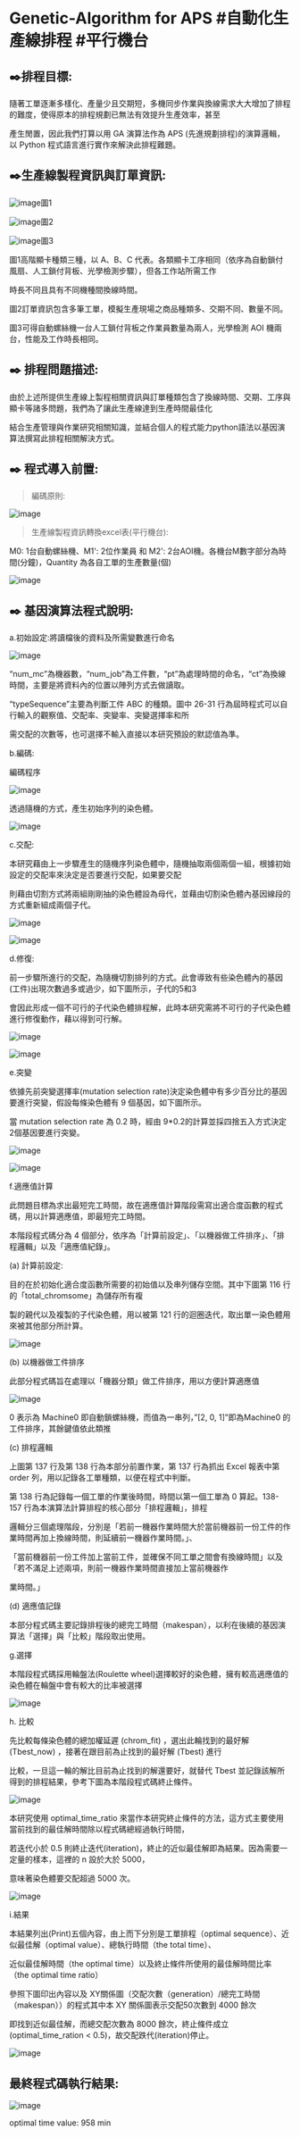# Genetic-Algorithm for APS #自動化生產線排程 #平行機台 

✒️排程目標: 
---------------------------------------------------------------------------------------------------------------------------------------------------------------------------------
隨著工單逐漸多樣化、產量少且交期短，多機同步作業與換線需求大大增加了排程的難度，使得原本的排程規劃已無法有效提升生產效率，甚至

產生閒置，因此我們打算以用 GA 演算法作為 APS (先進規劃排程)的演算邏輯，以 Python 程式語言進行實作來解決此排程難題。

✒️生產線製程資訊與訂單資訊:
---------------------------------------------------------------------------------------------------------------------------------------------------------------------------------
![image](https://user-images.githubusercontent.com/68886395/158193978-0402b276-8bfe-423b-9c65-15ba9304b01a.png)圖1 

![image](https://user-images.githubusercontent.com/68886395/158196237-71a49176-3093-4932-bbab-f3a46171610e.png)圖2

![image](https://user-images.githubusercontent.com/68886395/158204879-2d0fce92-8c37-4f38-82c0-6cb6fcc82f34.png)圖3

圖1高階顯卡種類三種，以 A、B、C 代表。各類顯卡工序相同（依序為自動鎖付風扇、人工鎖付背板、光學檢測步驟），但各工作站所需工作

時長不同且具有不同機種間換線時間。

圖2訂單資訊包含多筆工單，模擬生產現場之商品種類多、交期不同、數量不同。

圖3可得自動螺絲機一台人工鎖付背板之作業員數量為兩人，光學檢測 AOI 機兩台，性能及工作時長相同。

✒️ 排程問題描述:
---------------------------------------------------------------------------------------------------------------------------------------------------------------------------------
由於上述所提供生產線上製程相關資訊與訂單種類包含了換線時間、交期、工序與顯卡等諸多問題，我們為了讓此生產線達到生產時間最佳化

結合生產管理與作業研究相關知識，並結合個人的程式能力python語法以基因演算法撰寫此排程相關解決方式。

✒️ 程式導入前置:
---------------------------------------------------------------------------------------------------------------------------------------------------------------------------------
>編碼原則:

![image](https://user-images.githubusercontent.com/68886395/158203159-c700fcb3-7e65-44f5-8325-04214134d3f6.png)

>生產線製程資訊轉換excel表(平行機台):

M0: 1台自動螺絲機、M1': 2位作業員 和 M2': 2台AOI機。各機台M數字部分為時間(分鐘)，Quantity 為各自工單的生產數量(個)

![image](https://user-images.githubusercontent.com/68886395/158203628-b995496e-0104-4e72-aff9-0763f71dc580.png)

✒️ 基因演算法程式說明:
---------------------------------------------------------------------------------------------------------------------------------------------------------------------------------
a.初始設定:將讀檔後的資料及所需變數進行命名

![image](https://user-images.githubusercontent.com/68886395/158207172-2f2f9023-e779-4f31-98ef-2effae28b7fe.png)

“num_mc”為機器數，“num_job”為工件數，“pt”為處理時間的命名，“ct”為換線時間，主要是將資料內的位置以陣列方式去做讀取。

“typeSequence”主要為判斷工件 ABC 的種類。圖中 26-31 行為屆時程式可以自行輸入的觀察值、交配率、突變率、突變選擇率和所

需交配的次數等，也可選擇不輸入直接以本研究預設的默認值為準。

b.編碼:

編碼程序

![image](https://user-images.githubusercontent.com/68886395/158208361-cc726e95-33e4-49b7-8c91-f7ef77249038.png)

透過隨機的方式，產生初始序列的染色體。

![image](https://user-images.githubusercontent.com/68886395/158208411-14fb3725-e97d-4c46-9992-f8421d4bd714.png)

c.交配:

本研究藉由上一步驟產生的隨機序列染色體中，隨機抽取兩個兩個一組，根據初始設定的交配率來決定是否要進行交配，如果要交配

則藉由切割方式將兩組剛剛抽的染色體設為母代，並藉由切割染色體內基因線段的方式重新組成兩個子代。

![image](https://user-images.githubusercontent.com/68886395/158209023-3c7711cd-9d64-4a6e-893e-32e1519c503b.png)

![image](https://user-images.githubusercontent.com/68886395/158209048-d5e807aa-bac6-40e0-a831-835bcdd84809.png)

d.修復:

前一步驟所進行的交配，為隨機切割排列的方式。此會導致有些染色體內的基因(工件)出現次數過多或過少，如下圖所示，子代的5和3

會因此形成一個不可行的子代染色體排程解，此時本研究需將不可行的子代染色體進行修復動作，藉以得到可行解。

![image](https://user-images.githubusercontent.com/68886395/158209637-476e54e0-bb5b-4ffc-9567-a2fb229ce45a.png)

![image](https://user-images.githubusercontent.com/68886395/158209691-e8a94a38-a78d-4b44-83b2-2d9b06996166.png)

e.突變

依據先前突變選擇率(mutation selection rate)決定染色體中有多少百分比的基因要進行突變，假設每條染色體有 9 個基因，如下圖所示。

當 mutation selection rate 為 0.2 時，經由 9*0.2的計算並採四捨五入方式決定2個基因要進行突變。

![image](https://user-images.githubusercontent.com/68886395/158210506-10365c6d-5134-4067-980b-11909012b4a7.png)

![image](https://user-images.githubusercontent.com/68886395/158210538-edc1b6e1-20e2-4666-ae37-b72e14bd66be.png)

f.適應值計算

此問題目標為求出最短完工時間，故在適應值計算階段需寫出適合度函數的程式碼，用以計算適應值，即最短完工時間。

本階段程式碼分為 4 個部分，依序為「計算前設定」、「以機器做工件排序」、「排程邏輯」以及「適應值紀錄」。

(a) 計算前設定:

目的在於初始化適合度函數所需要的初始值以及串列儲存空間。其中下圖第 116 行的「total_chromsome」為儲存所有複

製的親代以及複製的子代染色體，用以被第 121 行的迴圈迭代，取出單一染色體用來被其他部分所計算。

![image](https://user-images.githubusercontent.com/68886395/158212624-661de217-6048-4ca6-8669-2c4e3509b5e4.png)

(b) 以機器做工件排序

此部分程式碼旨在處理以「機器分類」做工件排序，用以方便計算適應值

![image](https://user-images.githubusercontent.com/68886395/158213046-986466b6-b36d-412b-9995-c95a492d11d0.png)

0 表示為 Machine0 即自動鎖螺絲機，而值為一串列，”[2, 0, 1]”即為Machine0 的工件排序，其餘鍵值依此類推

(c) 排程邏輯

上圖第 137 行及第 138 行為本部分前置作業，第 137 行為抓出 Excel 報表中第 order 列，用以記錄各工單種類，以便在程式中判斷。

第 138 行為記錄每一個工單的作業後時間，時間以第一個工單為 0 算起。138-157 行為本演算法計算排程的核心部分「排程邏輯」，排程

邏輯分三個處理階段，分別是「若前一機器作業時間大於當前機器前一份工件的作業時間再加上換線時間，則延續前一機器作業時間。」、

「當前機器前一份工件加上當前工件，並確保不同工單之間會有換線時間」以及「若不滿足上述兩項，則前一機器作業時間直接加上當前機器作

業時間。」

(d) 適應值記錄

本部分程式碼主要記錄排程後的總完工時間（makespan），以利在後續的基因演算法「選擇」與「比較」階段取出使用。

g.選擇

本階段程式碼採用輪盤法(Roulette wheel)選擇較好的染色體，擁有較高適應值的染色體在輪盤中會有較大的比率被選擇

![image](https://user-images.githubusercontent.com/68886395/158215388-910b5a8d-c2b4-4bdb-b034-3a2b42722357.png)

h. 比較

先比較每條染色體的總加權延遲 (chrom_fit) ，選出此輪找到的最好解 (Tbest_now) ，接著在跟目前為止找到的最好解 (Tbest) 進行

比較，一旦這一輪的解比目前為止找到的解還要好，就替代 Tbest 並記錄該解所得到的排程結果，參考下圖為本階段程式碼終止條件。

![image](https://user-images.githubusercontent.com/68886395/158214132-411ec897-adae-4f45-9686-5205f3fe3bb2.png)

本研究使用 optimal_time_ratio 來當作本研究終止條件的方法，這方式主要使用當前找到的最佳解時間除以程式碼總經過執行時間，

若迭代小於 0.5 則終止迭代(iteration)，終止的近似最佳解即為結果。因為需要一定量的樣本，這裡的 n 設於大於 5000，

意味著染色體要交配超過 5000 次。

![image](https://user-images.githubusercontent.com/68886395/158214388-b999d3fe-eb7c-418d-a0dd-de768023ef4a.png)

i.結果

本結果列出(Print)五個內容，由上而下分別是工單排程（optimal sequence）、近似最佳解（optimal value）、總執行時間（the total time）、

近似最佳解時間（the optimal time）以及終止條件所使用的最佳解時間比率（the optimal time ratio）

參照下圖印出內容以及 XY關係圖（交配次數（generation）/總完工時間（makespan））的程式其中本 XY 關係圖表示交配50次數到 4000 餘次

即找到近似最佳解，而總交配次數為 8000 餘次，終止條件成立(optimal_time_ration < 0.5)，故交配跌代(iteration)停止。

![image](https://user-images.githubusercontent.com/68886395/158214947-d5b3d8b5-3ea9-405b-acd2-7c460ff438e2.png)

最終程式碼執行結果:
---------------------------------------------------------------------------------------------------------------------------------------------------------------------------------
![image](https://user-images.githubusercontent.com/68886395/158214998-736d769d-9330-4615-a114-dfc951cea7a8.png)

optimal time value: 958 min
















